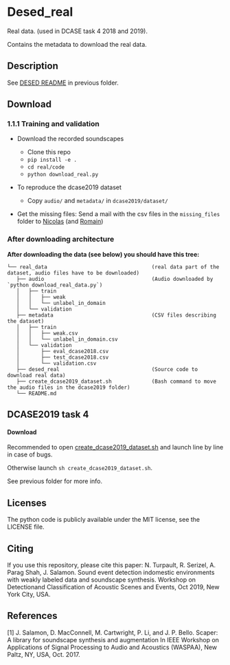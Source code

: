 # Desed_real
Real data. (used in DCASE task 4 2018 and 2019).

Contains the metadata to download the real data.

## Description
See [DESED README][desed-readme] in previous folder.

## Download
### 1.1.1 Training and validation
* Download the recorded soundscapes
	* Clone this repo
	* `pip install -e .`
	* `cd real/code`
	* `python download_real.py`
* To reproduce the dcase2019 dataset
	* Copy `audio/` and `metadata/` in `dcase2019/dataset/` 

* Get the missing files: Send a mail with the csv files in the `missing_files` folder to
[Nicolas](mailto:nicolas.turpault@inria.fr) (and [Romain](mailto:romain.serizel@loria.fr))

### After downloading architecture
**After downloading the data (see below) you should have this tree:**
```
└── real_data                                  (real data part of the dataset, audio files have to be downloaded)
   ├── audio                                   (Audio downloaded by `python download_real_data.py`)
   │   ├── train
   │   │   ├── weak
   │   │   └── unlabel_in_domain
   │   └── validation
   ├── metadata                                (CSV files describing the dataset)
   │   ├── train
   │   │   ├── weak.csv
   │   │   └── unlabel_in_domain.csv
   │   └── validation
   │       ├── eval_dcase2018.csv
   │       ├── test_dcase2018.csv
   │       └── validation.csv
   ├── desed_real                              (Source code to download real data)
   ├── create_dcase2019_dataset.sh             (Bash command to move the audio files in the dcase2019 folder)
   └── README.md
```

## DCASE2019 task 4
#### Download
Recommended to open [create_dcase2019_dataset.sh][create2019] and launch line by line in case of bugs.

Otherwise launch `sh create_dcase2019_dataset.sh`.

See previous folder for more info.

## Licenses
The python code is publicly available under the MIT license, see the LICENSE file. 

## Citing
If you use this repository, please cite this paper:
N. Turpault, R. Serizel, A. Parag Shah, J. Salamon. 
Sound event detection indomestic environments with weakly labeled data and soundscape synthesis. 
Workshop on Detectionand Classification of Acoustic Scenes and Events, Oct 2019, New York City, USA.

## References
<a id="1">[1]</a> J. Salamon, D. MacConnell, M. Cartwright, P. Li, and J. P. Bello. Scaper: A library for soundscape synthesis and augmentation
In IEEE Workshop on Applications of Signal Processing to Audio and Acoustics (WASPAA), New Paltz, NY, USA, Oct. 2017.

[create2019]: ./create_dcase2019_dataset.sh
[desed-readme]: ../README.md#description
